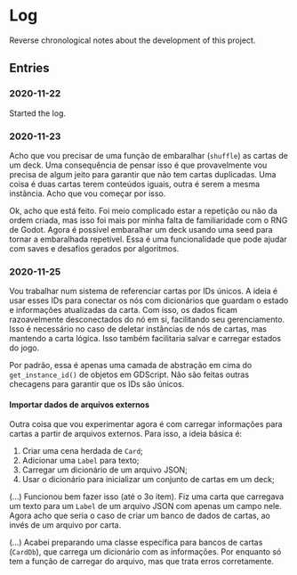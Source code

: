 # Log

Reverse chronological notes about the development of this project.

## Entries

### 2020-11-22

Started the log.

### 2020-11-23

Acho que vou precisar de uma função de embaralhar (`shuffle`) as cartas de um deck. Uma consequência de pensar isso é que provavelmente vou precisa de algum jeito para garantir que não tem cartas duplicadas. Uma coisa é duas cartas terem conteúdos iguais, outra é serem a mesma instância. Acho que vou começar por isso.

Ok, acho que está feito. Foi meio complicado estar a repetição ou não da ordem criada, mas isso foi mais por minha falta de familiaridade com o RNG de Godot. Agora é possível embaralhar um deck usando uma seed para tornar a embaralhada repetível. Essa é uma funcionalidade que pode ajudar com saves e desafios gerados por algoritmos.

### 2020-11-25

Vou trabalhar num sistema de referenciar cartas por IDs únicos. A ideia é usar esses IDs para conectar os nós com dicionários que guardam o estado e informações atualizadas da carta. Com isso, os dados ficam razoavelmente desconectados do nó em si, facilitando seu gerenciamento. Isso é necessário no caso de deletar instâncias de nós de cartas, mas mantendo a carta lógica. Isso também facilitaria salvar e carregar estados do jogo.

Por padrão, essa é apenas uma camada de abstração em cima do `get_instance_id()` de objetos em GDScript. Não são feitas outras checagens para garantir que os IDs são únicos.

#### Importar dados de arquivos externos

Outra coisa que vou experimentar agora é com carregar informações para cartas a partir de arquivos externos. Para isso, a ideia básica é:

1. Criar uma cena herdada de `Card`;
2. Adicionar uma `Label` para texto;
3. Carregar um dicionário de um arquivo JSON;
4. Usar o dicionário para inicializar um conjunto de cartas em um deck;

(...) Funcionou bem fazer isso (até o 3o item). Fiz uma carta que carregava um texto para um `Label` de um arquivo JSON com apenas um campo nele. Agora acho que seria o caso de criar um banco de dados de cartas, ao invés de um arquivo por carta.

(...) Acabei preparando uma classe específica para bancos de cartas (`CardDb`), que carrega um dicionário com as informações. Por enquanto só tem a função de carregar do arquivo, mas que trata erros corretamente.
